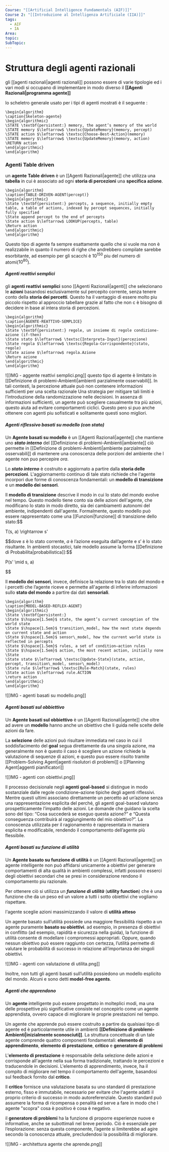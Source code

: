 ```yaml
---
Course: "[[Artificial Intelligence Fundamentals (AIF)]]"
Course 2: "[[Introduzione al Intelligenza Artificiale (IIA)]]"
tags:
  - AIF
  - IA
Area: 
topic: 
SubTopic: 
---
```


# Struttura degli agenti razionali

gli [[agenti razionali|agenti razionali]] possono essere di varie tipologie ed i vari modi si occupano di implementare in modo diverso il **[[Agenti Razionali|programma agente]]**

lo scheletro generale usato per i tipi di agenti mostrati è il seguente :
```pseudo
\begin{algorithm}
\caption{Skeleton-agente}
\begin{algorithmic}
\STATE \textbf{persistent:} memory, the agent’s memory of the world
\STATE memory $\leftarrow$ \textsc{UpdateMemory}(memory, percept)
\STATE action $\leftarrow$ \textsc{Choose-Best-Action}(memory)
\STATE memory $\leftarrow$ \textsc{UpdateMemory}(memory, action)
\RETURN action
\end{algorithmic}
\end{algorithm}

```

  

### Agenti Table driven

un **agente** **Table driven** è un [[Agenti Razionali|agente]] che utilizza una **tabella** in cui è associato ad ogni **storia di percezioni** una **specifica azione**.
```pseudo
\begin{algorithm}
\caption{TABLE-DRIVEN-AGENT(percept)}
\begin{algorithmic}
\State \textbf{persistent:} percepts, a sequence, initially empty
table, a table of actions, indexed by percept sequences, initially fully specified
\State append percept to the end of percepts
\State action $\leftarrow$ LOOKUP(percepts, table)
\Return action
\end{algorithmic}
\end{algorithm}
```
Questo tipo di agente fa sempre esattamente quello che si vuole ma non è realizzabile in quanto il numero di righe che andrebbero compilate sarebbe esorbitante, ad esempio per gli scacchi è $10^{150}$ piu del numero di atomi($10^{80}$).


##### Agenti reattivi semplici

gli **agenti reattivi semplici** sono [[Agenti Razionali|agenti]] che selezionano le **azioni** basandosi esclusivamente sul percepito corrente, senza tenere conto della **storia dei percetti**.
Questo ha il vantaggio di essere molto piu piccolo rispetto al approccio tabellare grazie al fatto che non c è bisogno di decidere in base al intera storia di percezioni.
```pseudo
\begin{algorithm}
\caption{AGENTE-REATTIVO-SEMPLICE}
\begin{algorithmic}
\State \textbf{persistent:} regole, un insieme di regole condizione-azione (if-then)
\State stato $\leftarrow$ \textsc{Interpreta-Input}(percezione)
\State regola $\leftarrow$ \textsc{Regola-Corrispondente}(stato, regole)
\State azione $\leftarrow$ regola.Azione
\Return azione
\end{algorithmic}
\end{algorithm}
```

![[IMG - aggente reattivi semplici.png]]
questo tipo di agente è limitato in [[Definizione di problemi-Ambienti|ambienti parzialmente osservabili]]. In tali contesti, la percezione attuale può non contenere informazioni sufficienti per una scelta razionale Una strategia per mitigare tali limiti è l’introduzione della randomizzazione nelle decisioni. In assenza di informazioni sufficienti, un agente può scegliere casualmente tra più azioni, questo aiuta ad evitare comportamenti ciclici. Questo pero si puo anche ottenere con agenti piu sofisticati e solitamente questi sono migliori.  

##### Agenti riflessivo basati su modello (con stato)
Un **Agente basati su modello** è un [[Agenti Razionali|agente]] che mantiene uno **_stato interno_** del [[Definizione di problemi-Ambienti|ambiente]] ciò permette in [[Definizione di problemi-Ambienti|ambiente parzialmente osservabili]] di mantenere una conoscenza delle porzioni del ambiente che l agente non puo percepire *ora*.

Lo **_stato interno_** è costruito e aggiornato a partire dalla **storia delle percezioni**. L'aggiornamento continuo di tale stato richiede che l'agente incorpori due forme di conoscenza fondamentali: un **modello di transizione** e un **modello dei sensori**.


Il **modello di transizione** descrive il modo in cui lo stato del mondo evolve nel tempo. Questo modello tiene conto sia delle azioni dell'agente, che modificano lo stato in modo diretto, sia dei cambiamenti autonomi del ambiente, indipendenti dall'agente. Formalmente, questo modello può essere rappresentato come una [[Funzioni|funzione]] di transizione dello stato:$$

T(s, a) \rightarrow s'

$$dove $s$ è lo stato corrente, $a$ è l’azione eseguita dall’agente e $s'$ è lo stato risultante. In ambienti stocastici, tale modello assume la forma [[Definizione di Probabilita|probabilistica]]:$$

P(s' \mid s, a)

$$


Il **modello dei sensori**, invece, definisce la relazione tra lo stato del mondo e i percetti che l’agente riceve e permette all'agente di inferire informazioni sullo **stato del mondo** a partire dai dati **sensoriali**.

```pseudo
\begin{algorithm}
\caption{MODEL-BASED-REFLEX-AGENT}
\begin{algorithmic}
\State \textbf{persistent:}
\State $\hspace{1.5em}$ state, the agent’s current conception of the world state
\State $\hspace{1.5em}$ transition\_model, how the next state depends on current state and action
\State $\hspace{1.5em}$ sensor\_model, how the current world state is reflected in percepts
\State $\hspace{1.5em}$ rules, a set of condition–action rules
\State $\hspace{1.5em}$ action, the most recent action, initially none
\State
\State state $\leftarrow$ \textsc{Update-State}(state, action, percept, transition\_model, sensor\_model)
\State rule $\leftarrow$ \textsc{Rule-Match}(state, rules)
\State action $\leftarrow$ rule.ACTION
\return action
\end{algorithmic}
\end{algorithm}
```

![[IMG - agenti basati su modello.png]]

  

##### Agenti basati sul obbiettivo
Un **Agente basati sul obbiettivo** è un [[Agenti Razionali|agente]] che oltre ad avere un **modello** hanno anche un obiettivo che li guida nelle scelte delle azioni da fare.

La **selezione** delle azioni può risultare immediata nel caso in cui il soddisfacimento del **goal** segua direttamente da una singola azione, ma generalmente non è questo il caso è scegliere un azione richiede la valutazione di sequenze di azioni, e questo puo essere risolto tramite [[Problem-Solving Agent|agenti risolutori di problemi]] o [[Planning Agent|aggenti pianificatori]]

![[IMG - agenti con obiettivi.png]]

Il processo decisionale negli **agenti goal-based** si distingue in modo sostanziale dalle regole condizione–azione tipiche degli agenti riflessivi. Mentre questi ultimi associano direttamente un percetto ad un’azione senza una rappresentazione esplicita del perché, gli agenti goal-based valutano prospetticamente l’impatto delle azioni. Le domande che guidano la scelta sono del tipo: “Cosa succederà se eseguo questa azione?” e “Questa conseguenza contribuirà al raggiungimento del mio obiettivo?”. La conoscenza utilizzata per il ragionamento è rappresentata in maniera esplicita e modificabile, rendendo il comportamento dell’agente più flessibile.

  

##### Agenti basati su funzione di utilità
Un **Agente basato su funzione di utilità** è un [[Agenti Razionali|agente]] un agente intelligente non può affidarsi unicamente a obiettivi per generare comportamenti di alta qualità in ambienti complessi, infatti possono esserci degli obiettivi secondari che se presi in considerazione rendono il comportamento piu razionale.

Per ottenere ciò si utilizza un __*funzione di utilità*__ (**utility function**) che è una funzione che da un peso ed un valore a tutti i sotto obiettivi che vogliamo rispettare.

l'agente sceglie azioni massimizzando il valore di **utilità atteso**

Un agente basato sull’utilità possiede una maggiore flessibilità rispetto a un agente puramente **basato su obiettivi**. ad esempio, in presenza di obiettivi in conflitto (ad esempio, rapidità e sicurezza nella guida), la funzione di utilità consente di modellare i compromessi appropriati. Oppure, quando nessun obiettivo può essere raggiunto con certezza, l’utilità permette di valutare le probabilità di successo in relazione all’importanza dei singoli obiettivi.

![[IMG - agenti con valutazione di utilita.png]]

Inoltre, non tutti gli agenti basati sull’utilità possiedono un modello esplicito del mondo. Alcuni e sono detti **model-free agents**.

##### Agenti che apprendono
Un **agente** intelligente può essere progettato in molteplici modi, ma una delle prospettive più significative consiste nel concepirlo come un agente apprendista, ovvero capace di migliorare le proprie prestazioni nel tempo.

Un agente che apprende può essere costruito a partire da qualsiasi tipo di agente ed è particolarmente utile in ambienti **[[Definizione di problemi-Ambienti|inizialmente sconosciuti]]**. La struttura concettuale di un tale agente comprende quattro componenti fondamentali: **elemento di apprendimento**, **elemento di prestazione**, **critico** e **generatore di problemi**

L'**elemento di prestazione** è responsabile della selezione delle azioni e corrisponde all'agente nella sua forma tradizionale, trattando le percezioni e traducendole in decisioni. L'elemento di apprendimento, invece, ha il compito di migliorare nel tempo il comportamento dell'agente, basandosi sul feedback fornito dal **critico**.

Il **critico** fornisce una valutazione basata su uno standard di prestazione esterno, fisso e immutabile, necessario per evitare che l'agente adatti il proprio criterio di successo in modo autoreferenziale. Questo standard può assumere la forma di ricompensa o penalità ed serve a fare in modo che l agente "scopra" cosa è positivo è cosa è negativo.

il **generatore di problemi** ha la funzione di proporre esperienze nuove e informative, anche se subottimali nel breve periodo. Ciò è essenziale per l’esplorazione: senza questa componente, l’agente si limiterebbe ad agire secondo la conoscenza attuale, precludendosi la possibilità di migliorare.

![[IMG - architettura agente che aprende.png]]

  
  
